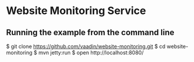 Website Monitoring Service
====================


Running the example from the command line
-------------------

$ git clone https://github.com/vaadin/website-monitoring.git
$ cd website-monitoring
$ mvn jetty:run
$ open http://localhost:8080/

